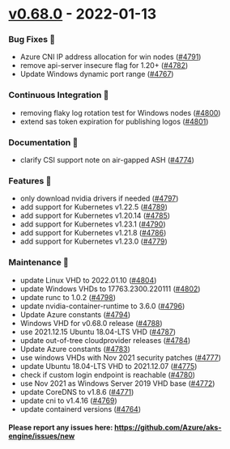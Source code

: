 
<a name="v0.68.0"></a>
# [v0.68.0] - 2022-01-13
### Bug Fixes 🐞
- Azure CNI IP address allocation for win nodes ([#4791](https://github.com/Azure/aks-engine/issues/4791))
- remove api-server insecure flag for 1.20+ ([#4782](https://github.com/Azure/aks-engine/issues/4782))
- Update Windows dynamic port range ([#4767](https://github.com/Azure/aks-engine/issues/4767))

### Continuous Integration 💜
- removing flaky log rotation test for Windows nodes ([#4800](https://github.com/Azure/aks-engine/issues/4800))
- extend sas token expiration for publishing logos ([#4801](https://github.com/Azure/aks-engine/issues/4801))

### Documentation 📘
- clarify CSI support note on air-gapped ASH ([#4774](https://github.com/Azure/aks-engine/issues/4774))

### Features 🌈
- only download nvidia drivers if needed ([#4797](https://github.com/Azure/aks-engine/issues/4797))
- add support for Kubernetes v1.22.5 ([#4789](https://github.com/Azure/aks-engine/issues/4789))
- add support for Kubernetes v1.20.14 ([#4785](https://github.com/Azure/aks-engine/issues/4785))
- add support for Kubernetes v1.23.1 ([#4790](https://github.com/Azure/aks-engine/issues/4790))
- add support for Kubernetes v1.21.8 ([#4786](https://github.com/Azure/aks-engine/issues/4786))
- add support for Kubernetes v1.23.0 ([#4779](https://github.com/Azure/aks-engine/issues/4779))

### Maintenance 🔧
- update Linux VHD to 2022.01.10 ([#4804](https://github.com/Azure/aks-engine/issues/4804))
- update Windows VHDs to 17763.2300.220111 ([#4802](https://github.com/Azure/aks-engine/issues/4802))
- update runc to 1.0.2 ([#4798](https://github.com/Azure/aks-engine/issues/4798))
- update nvidia-container-runtime to 3.6.0 ([#4796](https://github.com/Azure/aks-engine/issues/4796))
- Update Azure constants ([#4794](https://github.com/Azure/aks-engine/issues/4794))
- Windows VHD for v0.68.0 release ([#4788](https://github.com/Azure/aks-engine/issues/4788))
- use 2021.12.15 Ubuntu 18.04-LTS VHD ([#4787](https://github.com/Azure/aks-engine/issues/4787))
- update out-of-tree cloudprovider releases ([#4784](https://github.com/Azure/aks-engine/issues/4784))
- Update Azure constants ([#4783](https://github.com/Azure/aks-engine/issues/4783))
- use windows VHDs with Nov 2021 security patches ([#4777](https://github.com/Azure/aks-engine/issues/4777))
- update Ubuntu 18.04-LTS VHD to 2021.12.07 ([#4775](https://github.com/Azure/aks-engine/issues/4775))
- check if custom login endpoint is reachable ([#4780](https://github.com/Azure/aks-engine/issues/4780))
- use Nov 2021 as Windows Server 2019 VHD base ([#4772](https://github.com/Azure/aks-engine/issues/4772))
- update CoreDNS to v1.8.6 ([#4771](https://github.com/Azure/aks-engine/issues/4771))
- update cni to v1.4.16 ([#4769](https://github.com/Azure/aks-engine/issues/4769))
- update containerd versions ([#4764](https://github.com/Azure/aks-engine/issues/4764))

#### Please report any issues here: https://github.com/Azure/aks-engine/issues/new
[Unreleased]: https://github.com/Azure/aks-engine/compare/v0.68.0...HEAD
[v0.68.0]: https://github.com/Azure/aks-engine/compare/v0.67.3...v0.68.0
